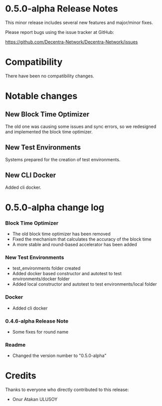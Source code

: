 0.5.0-alpha Release Notes
====================

This minor release includes several new features and major/minor fixes.

Please report bugs using the issue tracker at GitHub:

  <https://github.com/Decentra-Network/Decentra-Network/issues>

Compatibility
==============

There have been no compatibility changes.

Notable changes
===============

## New Block Time Optimizer
The old one was causing some issues and sync errors, so we redesigned and implemented the block time optimizer.

## New Test Environments
Systems prepared for the creation of test environments.

## New CLI Docker
Added cli docker.

0.5.0-alpha change log
=================

### Block Time Optimizer
- The old block time optimizer has been removed
- Fixed the mechanism that calculates the accuracy of the block time
- A more stable and round-based accelerator has been added

### New Test Environments
- test_environments folder created
- Added docker based constructor and autotest to test environments/docker folder
- Added local constructor and autotest to test environments/local folder

### Docker
- Added cli docker

### 0.4.6-alpha Release Note
- Some fixes for round name

### Readme
- Changed the version number to "0.5.0-alpha"

Credits
=======

Thanks to everyone who directly contributed to this release:

- Onur Atakan ULUSOY
